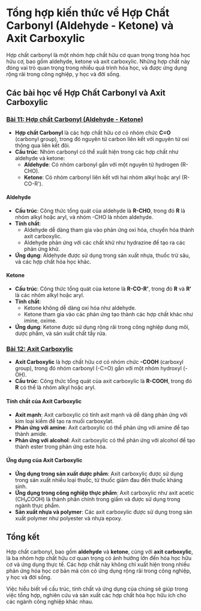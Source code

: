 # Tổng hợp kiến thức về Hợp Chất Carbonyl (Aldehyde - Ketone) và Axit Carboxylic

Hợp chất carbonyl là một nhóm hợp chất hữu cơ quan trọng trong hóa học hữu cơ, bao gồm aldehyde, ketone và axit carboxylic. Những hợp chất này đóng vai trò quan trọng trong nhiều quá trình hóa học, và được ứng dụng rộng rãi trong công nghiệp, y học và đời sống.

## Các bài học về Hợp Chất Carbonyl và Axit Carboxylic

### [Bài 11: Hợp chất Carbonyl (Aldehyde - Ketone)](./hop-chat-carbonyl.md)
- **Hợp chất Carbonyl** là các hợp chất hữu cơ có nhóm chức **C=O** (carbonyl group), trong đó nguyên tử carbon liên kết với nguyên tử oxi thông qua liên kết đôi.
- **Cấu trúc**: Nhóm carbonyl có thể xuất hiện trong các hợp chất như aldehyde và ketone:
  - **Aldehyde**: Có nhóm carbonyl gắn với một nguyên tử hydrogen (R-CHO).
  - **Ketone**: Có nhóm carbonyl liên kết với hai nhóm alkyl hoặc aryl (R-CO-R').
  
#### **Aldehyde**
- **Cấu trúc**: Công thức tổng quát của aldehyde là **R-CHO**, trong đó **R** là nhóm alkyl hoặc aryl, và nhóm -CHO là nhóm aldehyde.
- **Tính chất**:
  - Aldehyde dễ dàng tham gia vào phản ứng oxi hóa, chuyển hóa thành axit carboxylic.
  - Aldehyde phản ứng với các chất khử như hydrazine để tạo ra các phản ứng khử.
- **Ứng dụng**: Aldehyde được sử dụng trong sản xuất nhựa, thuốc trừ sâu, và các hợp chất hóa học khác.

#### **Ketone**
- **Cấu trúc**: Công thức tổng quát của ketone là **R-CO-R'**, trong đó **R** và **R'** là các nhóm alkyl hoặc aryl.
- **Tính chất**:
  - Ketone không dễ dàng oxi hóa như aldehyde.
  - Ketone tham gia vào các phản ứng tạo thành các hợp chất khác như imine, oxime.
- **Ứng dụng**: Ketone được sử dụng rộng rãi trong công nghiệp dung môi, dược phẩm, và sản xuất chất tẩy rửa.

### [Bài 12: Axit Carboxylic](./axit-carboxylic.md)
- **Axit Carboxylic** là hợp chất hữu cơ có nhóm chức **-COOH** (carboxyl group), trong đó nhóm carbonyl (-C=O) gắn với một nhóm hydroxyl (-OH).
- **Cấu trúc**: Công thức tổng quát của axit carboxylic là **R-COOH**, trong đó **R** có thể là nhóm alkyl hoặc aryl.
  
#### **Tính chất của Axit Carboxylic**
- **Axit mạnh**: Axit carboxylic có tính axit mạnh và dễ dàng phản ứng với kim loại kiềm để tạo ra muối carboxylat.
- **Phản ứng với amine**: Axit carboxylic có thể phản ứng với amine để tạo thành amide.
- **Phản ứng với alcohol**: Axit carboxylic có thể phản ứng với alcohol để tạo thành ester trong phản ứng este hóa.

#### **Ứng dụng của Axit Carboxylic**
- **Ứng dụng trong sản xuất dược phẩm**: Axit carboxylic được sử dụng trong sản xuất nhiều loại thuốc, từ thuốc giảm đau đến thuốc kháng sinh.
- **Ứng dụng trong công nghiệp thực phẩm**: Axit carboxylic như axit acetic (CH₃COOH) là thành phần chính trong giấm và được sử dụng trong ngành thực phẩm.
- **Sản xuất nhựa và polymer**: Các axit carboxylic được sử dụng trong sản xuất polymer như polyester và nhựa epoxy.

## Tổng kết
Hợp chất carbonyl, bao gồm **aldehyde** và **ketone**, cùng với **axit carboxylic**, là ba nhóm hợp chất hữu cơ quan trọng có ảnh hưởng lớn đến hóa học hữu cơ và ứng dụng thực tế. Các hợp chất này không chỉ xuất hiện trong nhiều phản ứng hóa học cơ bản mà còn có ứng dụng rộng rãi trong công nghiệp, y học và đời sống. 

Việc hiểu biết về cấu trúc, tính chất và ứng dụng của chúng sẽ giúp trong việc tổng hợp, nghiên cứu và sản xuất các hợp chất hóa học hữu ích cho các ngành công nghiệp khác nhau.